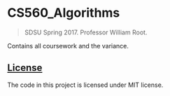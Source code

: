 # CS560_Algorithms
>SDSU Spring 2017. Professor William Root.

Contains all coursework and the variance.

## [License](LICENSE)

The code in this project is licensed under MIT license.